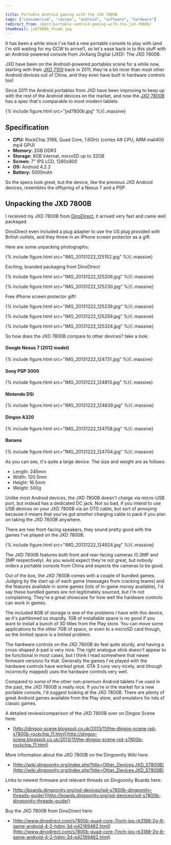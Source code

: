 ```yaml
---

title: Portable Android gaming with the JXD 7800B
tags: ["consumerism", "review", "android", "software", "hardware"]
redirect_from: /post/portable-android-gaming-with-the-jxd-7800b/
thumbnail: jxd7800b_thumb.jpg
---
```


It has been a while since I've had a new portable console to play with (and I'm still waiting for my GCW to arrive!), so let's ease back in to this stuff with an Android-powered console from JinXang Digital (JXD): The JXD 7800B.

<!-- more -->

JXD have been on the Android-powered portables scene for a while now, starting with their [JXD 7100](http://jxd.hk/products.asp?id=604&selectclassid=009006) back in 2011, they're a bit nicer than most other Android devices out of China, and they even have built in hardware controls too!

Since 2011 the Android portables from JXD have been improving to keep up with the rest of the Android devices on the market, and now the [JXD 7800B](http://www.jxd.hk/products.asp?id=639&selectclassid=009006) has a spec that's comparable to most modern tablets.

{% include figure.html src="jxd7800b.jpg" %}{:.massive}

## Specification
- **CPU:** RockChip 3188, Quad Core, 1.6GHz (cortex A9 CPU, ARM mali400 mp4 GPU)
- **Memory:** 2GB DDR3
- **Storage:** 8GB internal, microSD up to 32GB
- **Screen:** 7" IPS LCD, 1280x800
- **OS:** Android 4.2.2
- **Battery:** 5000mAh

So the specs look great, but the device, like the previous JXD Android devices, resembles the offspring of a Nexus 7 and a PSP.

## Unpacking the JXD 7800B
I received my JXD 7800B from [DinoDirect](http://www.dinodirect.com/s7800b-quad-core-7inch-ips-rk3188-2g-8-game-android-4-2-hdmi-3d-p42169462.html), it arrived very fast and came well packaged.

DinoDirect even included a plug adapter to use the US plug provided with British outlets, and they threw in an iPhone screen protector as a gift.

Here are some unpacking photographs:

{% include figure.html src="IMG_20131222_125152.jpg" %}{:.massive}

Exciting, branded packaging from DinoDirect

{% include figure.html src="IMG_20131222_125206.jpg" %}{:.massive}

{% include figure.html src="IMG_20131222_125230.jpg" %}{:.massive}

Free iPhone screen protector gift!

{% include figure.html src="IMG_20131222_125239.jpg" %}{:.massive}

{% include figure.html src="IMG_20131222_125259.jpg" %}{:.massive}

{% include figure.html src="IMG_20131222_125324.jpg" %}{:.massive}

So how does the JXD 7800B compare to other devices? take a look:

#### Google Nexus 7 (2012 model)

{% include figure.html src="IMG_20131222_124731.jpg" %}{:.massive}

#### Sony PSP 3000

{% include figure.html src="IMG_20131222_124813.jpg" %}{:.massive}

#### Nintendo DSi

{% include figure.html src="IMG_20131222_124839.jpg" %}{:.massive}

#### Dingoo A320

{% include figure.html src="IMG_20131222_124758.jpg" %}{:.massive}

#### Banana

{% include figure.html src="IMG_20131222_124704.jpg" %}{:.massive}

As you can see, it's quite a large device. The size and weight are as follows:

- Length: 245mm
- Width: 120.5mm
- Height: 16.5mm
- Weight: 500g

Unlike most Android devices, the JXD 7800B doesn't charge via micro-USB port, but instead has a dedicated DC jack. Not so bad, if you intend to use USB devices on your JXD 7800B via an OTG cable, but sort of annoying because it means that you've got *another* charging cable to pack if you plan on taking the JXD 7800B anywhere.

There are two front-facing speakers, they sound pretty good with the games I've played on the JXD 7800B.

{% include figure.html src="IMG_20131222_124924.jpg" %}{:.massive}

The JXD 7800B features both front and rear-facing cameras (0.3MP and 2MP respectively). As you would expect they're not great, but nobody orders a portable console from China and expects the cameras to be good.

Out of the box, the JXD 7800B comes with a couple of bundled games. Judging by the start up of each game (messages from cracking teams) and the features available in some games (lots of in-game money available), I'd say these bundled games are not legitimately sourced, but I'm not complaining. They're a great showcase for how well the hardware controls can work in games.

The included 8GB of storage is one of the problems I have with this device, as it's partitioned so stupidly. 1GB of installable space is no good if you want to install a bunch of 3D titles from the Play store. You can move some applications to the other 7GB of space, or even to a microSD card though, so the limited space is a limited problem.

The hardware controls on the JXD 7800B do feel quite sturdy, and having a cross-shaped d-pad is very nice. The right analogue stick doesn't appear to be functional in most cases, but I think I read somewhere that newer firmware versions fix that. Generally the games I've played with the hardware controls have worked great. GTA 3 runs very nicely, and (though incorrectly mapped) uses the hardware controls very well.

Compared to some of the other non-premium Android tablets I've used in the past, the JXD 7800B is really nice. If you're in the market for a new portable console, I'd suggest looking at the JXD 7800B. There are plenty of great Android games available from the Play store, and emulators for lots of classic games.

A detailed review/comparison of the JXD 7800B over on Dingoo Scene here:

- [http://dingoo-scene.blogspot.co.uk/2013/11/the-dingoo-scene-jxd-s7800b-rockchip_11.html](http://dingoo-scene.blogspot.co.uk/2013/11/the-dingoo-scene-jxd-s7800b-rockchip_11.html)

More information about the JXD 7800B on the Dingoonity Wiki here:

- [http://wiki.dingoonity.org/index.php?title=Other_Devices:JXD_S7800B](http://wiki.dingoonity.org/index.php?title=Other_Devices:JXD_S7800B)

Links to newest firmware and relevant threads on Dingoonity Boards here:

- [http://boards.dingoonity.org/jxd-devices/jxd-s7800b-dingoonity-threads-guide/](http://boards.dingoonity.org/jxd-devices/jxd-s7800b-dingoonity-threads-guide/)

Buy the JXD 7800B from DinoDirect here:

- [http://www.dinodirect.com/s7800b-quad-core-7inch-ips-rk3188-2g-8-game-android-4-2-hdmi-3d-p42169462.html](http://www.dinodirect.com/s7800b-quad-core-7inch-ips-rk3188-2g-8-game-android-4-2-hdmi-3d-p42169462.html)
